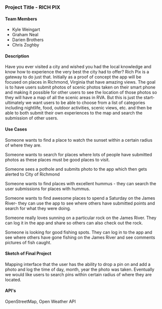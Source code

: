 ### Project Title - RICH PIX

#### Team Members

* Kyle Weingart
* Graham Neal
* Darien Brothers
* Chris Zoghby


#### Description

Have you ever visited a city and wished you had the local knowledge and know how to experience the very best the city had to offer?   Rich Pix is a gateway to do just that.  Initially as a proof of concept the app will be focused on places in Richmond, Virginia that have amazing views.  The goal is to have users submit photos of scenic photos taken on their smart phone and making it possible for other users to see the location of those photos so they will have a map of all the scenic areas in RVA.  But this is just the start- ultimately we want users to be able to choose from a list of categories including nightlife, food, outdoor activities, scenic views, etc. and then be able to both submit their own experiences to the map and search the submission of other users. 

#### Use Cases 

Someone wants to find a place to watch the sunset within a certain radius of where they are. 

Someone wants to search for places where lots of people have submitted photos as these places must be good places to visit. 

Someone sees a pothole and submits photo to the app which then gets alerted to City of Richmond

Someone wants to find places with excellent hummus - they can search the user submissions for places with hummus. 

Someone wants to find awesome places to spend a Saturday on the James River- they can use the app to see where others have submitted points and search for what they were doing. 

Someone really loves sunning on a particular rock on the James River. They can log it in the app and share so others can also check out the rock. 

Someone is looking for good fishing spots.  They can log in to the app and see where others have gone fishing on the James River and see comments pictures of fish caught. 



#### Sketch of Final Project

Mapping interface that the user has the ability to drop a pin on and add a photo and log the time of day, month, year the photo was taken.  Eventually we would like users to search pins within certain radius of where they are located. 


#### API's

OpenStreetMap, Open Weather API